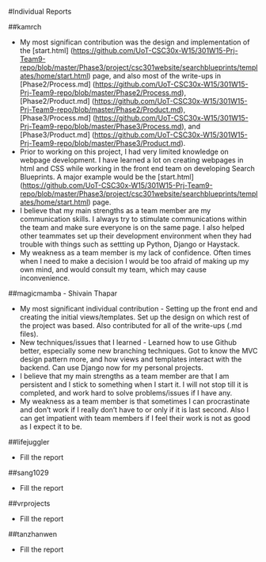 #Individual Reports


##kamrch

* My most significan contribution was the design and implementation of the [start.html] (https://github.com/UoT-CSC30x-W15/301W15-Prj-Team9-repo/blob/master/Phase3/project/csc301website/searchblueprints/templates/home/start.html) page, and also most of the write-ups in [Phase2/Process.md] (https://github.com/UoT-CSC30x-W15/301W15-Prj-Team9-repo/blob/master/Phase2/Process.md), [Phase2/Product.md] (https://github.com/UoT-CSC30x-W15/301W15-Prj-Team9-repo/blob/master/Phase2/Product.md), [Phase3/Process.md] (https://github.com/UoT-CSC30x-W15/301W15-Prj-Team9-repo/blob/master/Phase3/Process.md), and [Phase3/Product.md] (https://github.com/UoT-CSC30x-W15/301W15-Prj-Team9-repo/blob/master/Phase3/Product.md).
* Prior to working on this project, I had very limited knowledge on webpage development. I have learned a lot on creating webpages in html and CSS while working in the front end team on developing Search Blueprints. A major example would be the [start.html] (https://github.com/UoT-CSC30x-W15/301W15-Prj-Team9-repo/blob/master/Phase3/project/csc301website/searchblueprints/templates/home/start.html) page.
* I believe that my main strengths as a team member are my communication skills. I always try to stimulate communications within the team and make sure everyone is on the same page. I also helped other teammates set up their development environment when they had trouble with things such as settting up Python, Django or Haystack.
* My weakness as a team member is my lack of confidence. Often times when I need to make a decision I would be too afraid of making up my own mind, and would consult my team, which may cause inconvenience.


##magicmamba - Shivain Thapar

* My most significant individual contribution - Setting up the front end and creating the initial views/templates. Set up the design on which rest of the project was based. Also contributed for all of the write-ups (.md files).
* New techniques/issues that I learned - Learned how to use Github better, especially some new branching techniques. Got to know the MVC design pattern more, and how views and templates interact with the backend. Can use Django now for my personal projects.
* I believe that my main strengths as a team member are that I am persistent and I stick to something when I start it. I will not stop till it is completed, and work hard to solve problems/issues if I have any.
* My weakness as a team member is that sometimes I can procrastinate and don’t work if I really don’t have to or only if it is last second. Also I can get impatient with team members if I feel their work is not as good as I expect it to be. 


##lifejuggler

* Fill the report

##sang1029

* Fill the report

##vrprojects

* Fill the report

##tanzhanwen

* Fill the report

#
